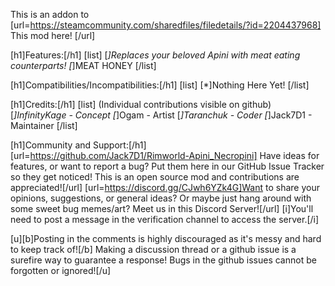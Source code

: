 This is an addon to [url=https://steamcommunity.com/sharedfiles/filedetails/?id=2204437968] This mod here! [/url]

[h1]Features:[/h1]
[list]
[*]Replaces your beloved Apini with meat eating counterparts!
[*]MEAT HONEY
[/list]


[h1]Compatibilities/Incompatibilities:[/h1]
[list]
[*]Nothing Here Yet!
[/list]

[h1]Credits:[/h1]
[list]
(Individual contributions visible on github)
[*]InfinityKage - Concept
[*]Ogam - Artist
[*]Taranchuk - Coder
[*]Jack7D1 - Maintainer
[/list]

[h1]Community and Support:[/h1]
[url=https://github.com/Jack7D1/Rimworld-Apini_Necropini] Have ideas for features, or want to report a bug? Put them here in our GitHub Issue Tracker so they get noticed! This is an open source mod and contributions are appreciated![/url]
[url=https://discord.gg/CJwh6YZk4G]Want to share your opinions, suggestions, or general ideas? Or maybe just hang around with some sweet bug memes/art? Meet us in this Discord Server![/url]
[i]You'll need to post a message in the verification channel to access the server.[/i]

[u][b]Posting in the comments is highly discouraged as it's messy and hard to keep track of![/b]
Making a discussion thread or a github issue is a surefire way to guarantee a response!
Bugs in the github issues cannot be forgotten or ignored![/u]